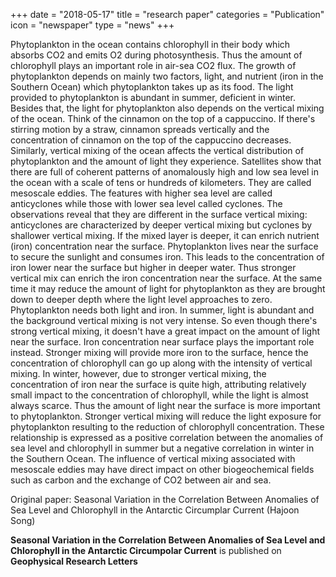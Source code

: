 +++
date = "2018-05-17"
title = "research paper"
categories = "Publication"
icon = "newspaper"
type = "news"
+++

Phytoplankton in the ocean contains chlorophyll in their body which absorbs CO2 and emits O2 during photosynthesis. Thus the amount of chlorophyll plays an important role in air-sea CO2 flux. The growth of phytoplankton depends on mainly two factors, light, and nutrient (iron in the Southern Ocean) which phytoplankton takes up as its food. The light provided to phytoplankton is abundant in summer, deficient in winter. Besides that, the light for phytoplankton also depends on the vertical mixing of the ocean. Think of the cinnamon on the top of a cappuccino. If there's stirring motion by a straw, cinnamon spreads vertically and the concentration of cinnamon on the top of the cappuccino decreases. Similarly, vertical mixing of the ocean affects the vertical distribution of phytoplankton and the amount of light they experience. 
Satellites show that there are full of coherent patterns of anomalously high and low sea level in the ocean with a scale of tens or hundreds of kilometers. They are called mesoscale eddies. The features with higher sea level are called anticyclones while those with lower sea level called cyclones. The observations reveal that they are different in the surface vertical mixing: anticyclones are characterized by deeper vertical mixing but cyclones by shallower vertical mixing.
If the mixed layer is deeper, it can enrich nutrient (iron) concentration near the surface. Phytoplankton lives near the surface to secure the sunlight and consumes iron. This leads to the concentration of iron lower near the surface but higher in deeper water. Thus stronger vertical mix can enrich the iron concentration near the surface. At the same time it may reduce the amount of light for phytoplankton as they are brought down to deeper depth where the light level approaches to zero.
Phytoplankton needs both light and iron. In summer, light is abundant and the background vertical mixing is not very intense. So even though there's strong vertical mixing, it doesn't have a great impact on the amount of light near the surface. Iron concentration near surface plays the important role instead. Stronger mixing will provide more iron to the surface, hence the concentration of chlorophyll can go up along with the intensity of vertical mixing. In winter, however, due to stronger vertical mixing, the concentration of iron near the surface is quite high, attributing relatively small impact to the concentration of chlorophyll, while the light is almost always scarce. Thus the amount of light near the surface is more important to phytoplankton. Stronger vertical mixing will reduce the light exposure for phytoplankton resulting to the reduction of chlorophyll concentration. 
These relationship is expressed as a positive correlation between the anomalies of sea level and chlorophyll in summer but a negative correlation in winter in the Southern Ocean. The influence of vertical mixing associated with mesoscale eddies may have direct impact on other biogeochemical fields such as carbon and the exchange of CO2 between air and sea.

Original paper:
Seasonal Variation in the Correlation Between Anomalies of Sea Level and Chlorophyll in the Antarctic Circumplar Current (Hajoon Song)

**Seasonal Variation in the Correlation Between Anomalies of Sea Level and Chlorophyll in the Antarctic Circumpolar Current** is published on **Geophysical Research Letters**
